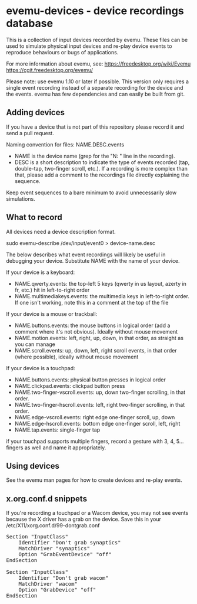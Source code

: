evemu-devices - device recordings database
==========================================

This is a collection of input devices recorded by evemu. These files can be
used to simulate physical input devices and re-play device events to
reproduce behaviours or bugs of applications.

For more information about evemu, see:
https://freedesktop.org/wiki/Evemu
https://cgit.freedesktop.org/evemu/

Please note: use evemu 1.10 or later if possible. This version only requires
a single event recording instead of a separate recording for the device and
the events. evemu has few dependencies and can easily be built from git.

Adding devices
--------------
If you have a device that is not part of this repository please record it
and send a pull request.

Naming convention for files: NAME.DESC.events

* NAME is the device name (grep for the "N: " line in the recording).
* DESC is a short description to indicate the type of events recorded (tap, double-tap, two-finger scroll, etc.). If a recording is more complex than that, please add a comment to the recordings file directly explaining the sequence.

Keep event sequences to a bare minimum to avoid unnecessarily slow simulations.

What to record
--------------
All devices need a device description format.

   sudo evemu-describe /dev/input/event0 > device-name.desc

The below describes what event recordings will likely be useful in debugging
your device. Substitute NAME with the name of your device.

If your device is a keyboard:
* NAME.qwerty.events: the top-left 5 keys (qwerty in us layout, azerty in fr, etc.) hit in left-to-right order
* NAME.multimediakeys.events: the multimedia keys in left-to-right order. If one isn't working, note this in a comment at the top of the file

If your device is a mouse or trackball:
* NAME.buttons.events: the mouse buttons in logical order (add a comment where it's not obvious). Ideally without mouse movement
* NAME.motion.events: left, right, up, down, in that order, as straight as you can manage
* NAME.scroll.events: up, down, left, right scroll events, in that order (where possible), ideally without mouse movement

If your device is a touchpad:
* NAME.buttons.events: physical button presses in logical order
* NAME.clickpad.events: clickpad button press
* NAME.two-finger-vscroll.events: up, down two-finger scrolling, in that order.
* NAME.two-finger-hscroll.events: left, right two-finger scrolling, in that order.
* NAME.edge-vscroll.events: right edge one-finger scroll, up, down
* NAME.edge-hscroll.events: bottom edge one-finger scroll, left, right
* NAME.tap.events: single-finger tap

if your touchpad supports multiple fingers, record a gesture with 3, 4, 5...
fingers as well and name it appropriately.

Using devices
-------------
See the evemu man pages for how to create devices and re-play events.

x.org.conf.d snippets
---------------------
If you're recording a touchpad or a Wacom device, you may not see events
because the X driver has a grab on the device.
Save this in your /etc/X11/xorg.conf.d/99-dontgrab.conf
<pre>
Section "InputClass"
	Identifier "Don't grab synaptics"
	MatchDriver "synaptics"
	Option "GrabEventDevice" "off"
EndSection

Section "InputClass"
	Identifier "Don't grab wacom"
	MatchDriver "wacom"
	Option "GrabDevice" "off"
EndSection
</pre>

